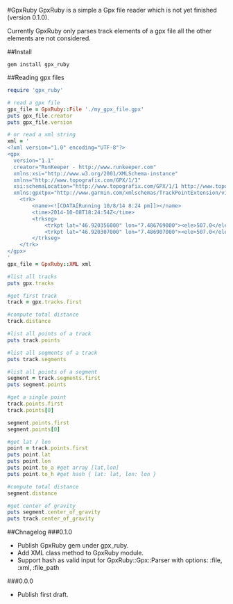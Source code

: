 #GpxRuby
GpxRuby is a simple a Gpx file reader which is not yet finished (version 0.1.0).

Currently GpxRuby only parses track elements of a gpx file all the other elements are not considered.

##Install
```
gem install gpx_ruby
```

##Reading gpx files
```ruby
require 'gpx_ruby'

# read a gpx file
gpx_file = GpxRuby::File './my_gpx_file.gpx'
puts gpx_file.creator
puts gpx_file.version

# or read a xml string
xml = '
<?xml version="1.0" encoding="UTF-8"?>
<gpx
  version="1.1"
  creator="RunKeeper - http://www.runkeeper.com"
  xmlns:xsi="http://www.w3.org/2001/XMLSchema-instance"
  xmlns="http://www.topografix.com/GPX/1/1"
  xsi:schemaLocation="http://www.topografix.com/GPX/1/1 http://www.topografix.com/GPX/1/1/gpx.xsd"
  xmlns:gpxtpx="http://www.garmin.com/xmlschemas/TrackPointExtension/v1">
	<trk>
		<name><![CDATA[Running 10/8/14 8:24 pm]]></name>
		<time>2014-10-08T18:24:54Z</time>
		<trkseg>
			<trkpt lat="46.920356000" lon="7.486769000"><ele>507.0</ele><time>2014-10-08T18:24:54Z</time></trkpt>
			<trkpt lat="46.920307000" lon="7.486907000"><ele>507.0</ele><time>2014-10-08T18:29:31Z</time></trkpt>
		</trkseg>
	</trk>  
</gpx>
'
gpx_file = GpxRuby::XML xml

#list all tracks
puts gpx.tracks

#get first track
track = gpx.tracks.first

#compute total distance
track.distance

#list all points of a track
puts track.points

#list all segments of a track
puts track.segments

#list all points of a segment
segment = track.segments.first
puts segment.points

#get a single point
track.points.first
track.points[0]

segment.points.first
segment.points[0]

#get lat / lon
point = track.points.first
puts point.lat
puts point.lon
puts point.to_a #get array [lat,lon]
puts point.to_h #get hash { lat: lat, lon: lon }

#compute total distance
segment.distance

#get center of gravity
puts segment.center_of_gravity
puts track.center_of_gravity

```
##Chnagelog
###0.1.0
- Publish GpxRuby gem under gpx_ruby.
- Add XML class method to GpxRuby module.
- Support hash as valid input for GpxRuby::Gpx::Parser with options: :file, :xml, :file_path

###0.0.0

- Publish first draft.
